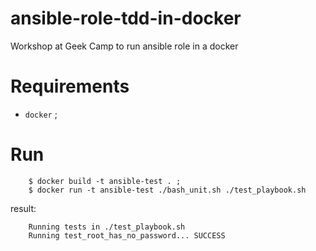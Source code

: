 # ansible-role-tdd-in-docker
Workshop at Geek Camp to run ansible role in a docker

# Requirements

* `docker` ;

# Run
 
		$ docker build -t ansible-test . ; 
		$ docker run -t ansible-test ./bash_unit.sh ./test_playbook.sh

result:

		Running tests in ./test_playbook.sh
		Running test_root_has_no_password... SUCCESS

